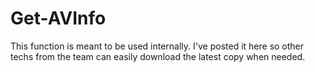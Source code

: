 # Get-AVInfo

This function is meant to be used internally. I've posted it here so other techs from the team can easily download the latest copy when needed.

